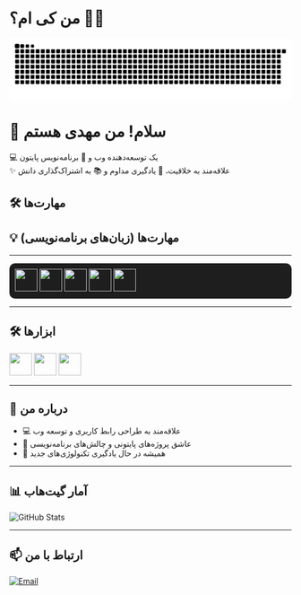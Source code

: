 # من کی‌ ام؟ 👨‍💻

<img align="center" src="https://raw.githubusercontent.com/imrrobat/imrrobat/d1b244e170d2b75fdda3efd499eaaf163f7a617c/images/github-contribution-grid-snake.svg" />

# 👋 سلام! من مهدی هستم  
💻 یک توسعه‌دهنده وب و 🐍 برنامه‌نویس پایتون  
✨ علاقه‌مند به خلاقیت، 🚀 یادگیری مداوم و 📚 به اشتراک‌گذاری دانش
## 🛠 مهارت‌ها
## 💡 مهارت‌ها (زبان‌های برنامه‌نویسی)
--- 

<div  style="background-color:#1e1e1e; padding:10px; border-radius:10px;">
  <img src="https://cdn.jsdelivr.net/gh/devicons/devicon/icons/html5/html5-original.svg" width="40" height="40"/>
  <img src="https://cdn.jsdelivr.net/gh/devicons/devicon/icons/css3/css3-original.svg" width="40" height="40"/>
  <img src="https://cdn.jsdelivr.net/gh/devicons/devicon/icons/python/python-original.svg" width="40" height="40"/>
  <img src="https://cdn.jsdelivr.net/gh/devicons/devicon/icons/numpy/numpy-original.svg" width="40" height="40"/>
  <img src="https://cdn.jsdelivr.net/gh/devicons/devicon/icons/pandas/pandas-original.svg" width="40" height="40"/>



</div>

---

## 🛠 ابزارها
<div>
  <img src="https://cdn.jsdelivr.net/gh/devicons/devicon/icons/jupyter/jupyter-original.svg" width="40" height="40"/>
  <img src="https://cdn.jsdelivr.net/gh/devicons/devicon/icons/git/git-original.svg" width="40" height="40"/>
  <img src="https://cdn.jsdelivr.net/gh/devicons/devicon/icons/vscode/vscode-original.svg" width="40" height="40"/>
</div>

---

## 📌 درباره من
- 💻 علاقه‌مند به طراحی رابط کاربری و توسعه وب
- 🐍 عاشق پروژه‌های پایتونی و چالش‌های برنامه‌نویسی
- 🚀 همیشه در حال یادگیری تکنولوژی‌های جدید

---

## 📊 آمار گیت‌هاب
![GitHub Stats](https://github-readme-stats.vercel.app/api?username=mattyhosseini&show_icons=true&theme=tokyonight)

---

## 📫 ارتباط با من
[![Email](https://img.shields.io/badge/Email-Contact-blue?style=flat&logo=gmail)](mailto:mattyhoseini@gmail.com)
